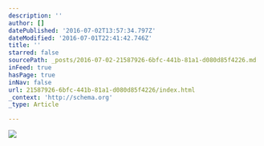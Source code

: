 ```yaml
---
description: ''
author: []
datePublished: '2016-07-02T13:57:34.797Z'
dateModified: '2016-07-01T22:41:42.746Z'
title: ''
starred: false
sourcePath: _posts/2016-07-02-21587926-6bfc-441b-81a1-d080d85f4226.md
inFeed: true
hasPage: true
inNav: false
url: 21587926-6bfc-441b-81a1-d080d85f4226/index.html
_context: 'http://schema.org'
_type: Article

---
```

![](https://the-grid-user-content.s3-us-west-2.amazonaws.com/aa375d86-bcbb-4d7c-b31f-47650ccaf1bc.jpg)
